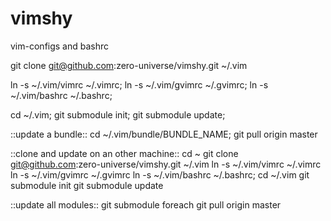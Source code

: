 vimshy
======

vim-configs and bashrc

git clone git@github.com:zero-universe/vimshy.git ~/.vim

ln -s ~/.vim/vimrc ~/.vimrc; 
ln -s ~/.vim/gvimrc ~/.gvimrc; 
ln -s ~/.vim/bashrc ~/.bashrc;

cd ~/.vim; 
git submodule init; 
git submodule update;


::update a bundle::
cd ~/.vim/bundle/BUNDLE_NAME;
git pull origin master


::clone and update on an other machine::
cd ~
git clone git@github.com:zero-universe/vimshy.git ~/.vim
ln -s ~/.vim/vimrc ~/.vimrc
ln -s ~/.vim/gvimrc ~/.gvimrc
ln -s ~/.vim/bashrc ~/.bashrc;
cd ~/.vim
git submodule init
git submodule update


::update all modules::
git submodule foreach git pull origin master
